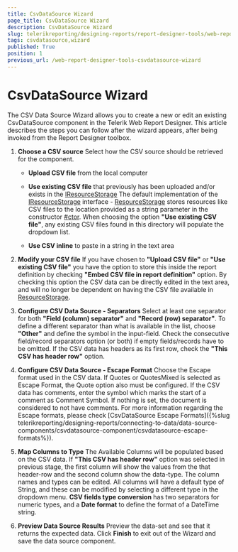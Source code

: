 ```yaml
---
title: CsvDataSource Wizard
page_title: CsvDataSource Wizard 
description: CsvDataSource Wizard
slug: telerikreporting/designing-reports/report-designer-tools/web-report-designer/tools/csvdatasource-wizard
tags: csvdatasource,wizard
published: True
position: 1
previous_url: /web-report-designer-tools-csvdatasource-wizard
---
```


# CsvDataSource Wizard

The CSV Data Source Wizard allows you to create a new or edit an existing CsvDataSource component in the Telerik Web Report Designer. This article describes the steps you can follow after the wizard appears, after being invoked from the Report Designer toolbox. 

1. __Choose a CSV source__ Select how the CSV source should be retrieved for the component. 

   + __Upload CSV file__ from the local computer                 

   + __Use existing CSV file__ that previously has been uploaded and/or exists in the [IResourceStorage](/reporting/api/Telerik.WebReportDesigner.Services.IResourceStorage) The default implementation of the [IResourceStorage](/reporting/api/Telerik.WebReportDesigner.Services.IResourceStorage) interface - [ResourceStorage](/reporting/api/Telerik.WebReportDesigner.Services.ResourceStorage) stores resources like CSV files to the location provided as a string parameter in the constructor [#ctor](/reporting/api/Telerik.WebReportDesigner.Services.ResourceStorage#Telerik_WebReportDesigner_Services_ResourceStorage_#ctor_System_String_). When choosing the option __"Use existing CSV file"__, any existing CSV files found in this directory will populate the dropdown list. 

   + __Use CSV inline__ to paste in a string in the text area 

1. __Modify your CSV file__ If you have chosen to __"Upload CSV file"__ or __"Use existing CSV file"__ you have the option to store this inside the report definition by checking __"Embed CSV file in report definition"__ option. By checking this option the CSV data can be directly edited in the text area, and will no longer be dependent on having the CSV file available in [ResourceStorage](/reporting/api/Telerik.WebReportDesigner.Services.ResourceStorage). 

1. __Configure CSV Data Source - Separators__ Select at least one separator for both __"Field (column) separator"__ and __"Record (row) separator"__. To define a different separator than what is available in the list, choose __"Other"__ and define the symbol in the input-field. Check the consecutive field/record separators option (or both) if empty fields/records have to be omitted. If the CSV data has headers as its first row, check the __"This CSV has header row"__ option. 

1. __Configure CSV Data Source - Escape Format__ Choose the Escape format used in the CSV data. If Quotes or QuotesMixed is selected as Escape Format, the Quote option also must be configured. If the CSV data has comments, enter the symbol which marks the start of a comment as Comment Symbol. If nothing is set, the document is considered to not have comments. For more information regarding the Escape formats, please check [CsvDataSource Escape Formats]({%slug telerikreporting/designing-reports/connecting-to-data/data-source-components/csvdatasource-component/csvdatasource-escape-formats%}). 

1. __Map Columns to Type__ The Available Columns will be populated based on the CSV data. If __"This CSV has header row"__ option was selected in previous stage, the first column will show the values from the that header-row and the second column show the data-type. The column names and types can be edited. All columns will have a default type of String, and these can be modified by selecting a different type in the dropdown menu. __CSV fields type conversion__ has two separators for numeric types, and a __Date format__ to define the format of a DateTime string. 

1. __Preview Data Source Results__ Preview the data-set and see that it returns the expected data. Click __Finish__ to exit out of the Wizard and save the data source component. 
